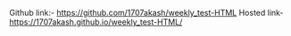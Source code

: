 Github link:- https://github.com/1707akash/weekly_test-HTML Hosted link- https://1707akash.github.io/weekly_test-HTML/
